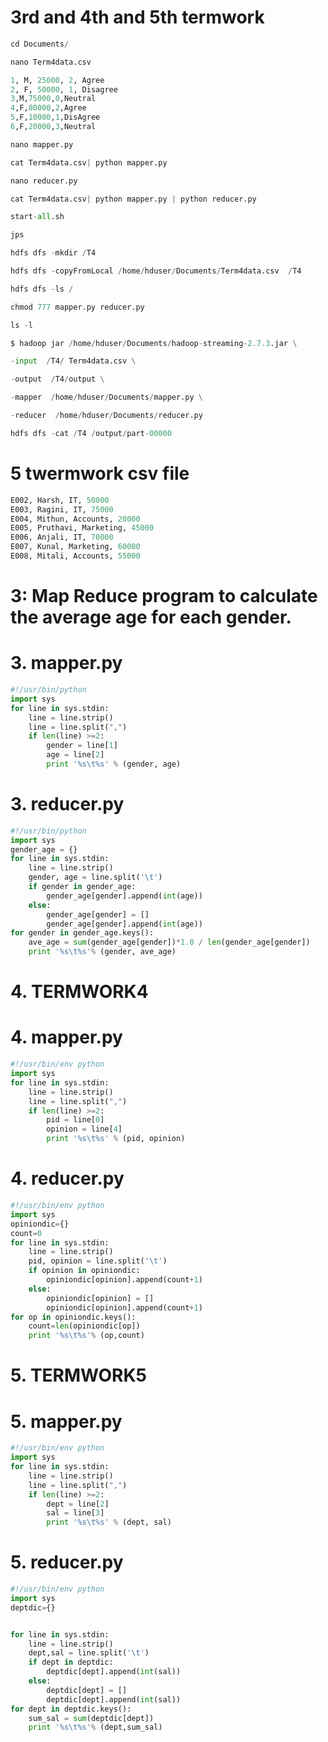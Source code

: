 #  3rd and 4th and 5th termwork
```py
cd Documents/
```
```py
nano Term4data.csv
```
```py
1, M, 25000, 2, Agree
2, F, 50000, 1, Disagree
3,M,75000,0,Neutral
4,F,80000,2,Agree
5,F,10000,1,DisAgree
6,F,20000,3,Neutral
```
```py
nano mapper.py 
```
```py
cat Term4data.csv| python mapper.py 
```
```py
nano reducer.py 
```
```py
cat Term4data.csv| python mapper.py | python reducer.py 
```
```py
start-all.sh
```
```py
jps
```
```py
hdfs dfs -mkdir /T4
```
```py
hdfs dfs -copyFromLocal /home/hduser/Documents/Term4data.csv  /T4
```
```py
hdfs dfs -ls /
```
```py
chmod 777 mapper.py reducer.py 
```
```py
ls -l
```
```py
$ hadoop jar /home/hduser/Documents/hadoop-streaming-2.7.3.jar \
```
```py
-input  /T4/ Term4data.csv \
```
```py
-output  /T4/output \
```
```py
-mapper  /home/hduser/Documents/mapper.py \
```
```py
-reducer  /home/hduser/Documents/reducer.py 
```
```py
hdfs dfs -cat /T4 /output/part-00000
```
# 5 twermwork csv file

```py
E002, Harsh, IT, 50000
E003, Ragini, IT, 75000
E004, Mithun, Accounts, 20000 
E005, Pruthavi, Marketing, 45000
E006, Anjali, IT, 70000
E007, Kunal, Marketing, 60000
E008, Mitali, Accounts, 55000
```
# 3: Map Reduce program to calculate the average age for each gender.
# 3. mapper.py

```py
#!/usr/bin/python
import sys
for line in sys.stdin:
    line = line.strip()
    line = line.split(",")
    if len(line) >=2:
        gender = line[1]
        age = line[2]
        print '%s\t%s' % (gender, age)
```

# 3. reducer.py

```py
#!/usr/bin/python
import sys
gender_age = {}
for line in sys.stdin:
    line = line.strip()
    gender, age = line.split('\t')
    if gender in gender_age:
        gender_age[gender].append(int(age))
    else:
        gender_age[gender] = []
        gender_age[gender].append(int(age))
for gender in gender_age.keys():
    ave_age = sum(gender_age[gender])*1.0 / len(gender_age[gender])
    print '%s\t%s'% (gender, ave_age)
```

#
# 4. TERMWORK4
# 4. mapper.py

```py
#!/usr/bin/env python
import sys
for line in sys.stdin:
    line = line.strip()
    line = line.split(",")
    if len(line) >=2:
        pid = line[0]
        opinion = line[4]
        print '%s\t%s' % (pid, opinion)
```

# 4. reducer.py

```py
#!/usr/bin/env python
import sys
opiniondic={}
count=0
for line in sys.stdin:
    line = line.strip()
    pid, opinion = line.split('\t')
    if opinion in opiniondic:
        opiniondic[opinion].append(count+1)
    else:
        opiniondic[opinion] = []
        opiniondic[opinion].append(count+1)
for op in opiniondic.keys():
    count=len(opiniondic[op])
    print '%s\t%s'% (op,count)
```


# 5. TERMWORK5
# 5. mapper.py

```py
#!/usr/bin/env python
import sys
for line in sys.stdin:
    line = line.strip()
    line = line.split(",")
    if len(line) >=2:
        dept = line[2]
        sal = line[3]
        print '%s\t%s' % (dept, sal)
```

# 5. reducer.py

```py
#!/usr/bin/env python
import sys
deptdic={}


for line in sys.stdin:
    line = line.strip()
    dept,sal = line.split('\t')
    if dept in deptdic:
        deptdic[dept].append(int(sal))
    else:
        deptdic[dept] = []
        deptdic[dept].append(int(sal))
for dept in deptdic.keys():
    sum_sal = sum(deptdic[dept])
    print '%s\t%s'% (dept,sum_sal)
```
